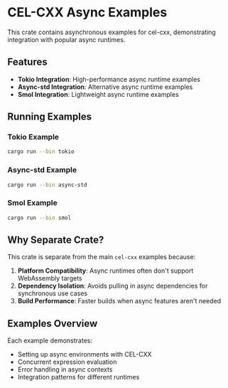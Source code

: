 # CEL-CXX Async Examples

This crate contains asynchronous examples for cel-cxx, demonstrating integration with popular async runtimes.

## Features

- **Tokio Integration**: High-performance async runtime examples
- **Async-std Integration**: Alternative async runtime examples  
- **Smol Integration**: Lightweight async runtime examples

## Running Examples

### Tokio Example
```bash
cargo run --bin tokio
```

### Async-std Example
```bash
cargo run --bin async-std
```

### Smol Example
```bash
cargo run --bin smol
```

## Why Separate Crate?

This crate is separate from the main `cel-cxx` examples because:

1. **Platform Compatibility**: Async runtimes often don't support WebAssembly targets
2. **Dependency Isolation**: Avoids pulling in async dependencies for synchronous use cases
3. **Build Performance**: Faster builds when async features aren't needed

## Examples Overview

Each example demonstrates:
- Setting up async environments with CEL-CXX
- Concurrent expression evaluation
- Error handling in async contexts
- Integration patterns for different runtimes
